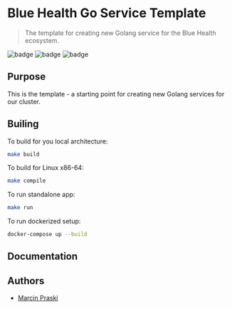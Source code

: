 # Blue Health Go Service Template

> The template for creating new Golang service for the Blue Health ecosystem.

![badge](https://github.com/blue-health/blue-health-go-srv/workflows/Develop/badge.svg)
![badge](https://github.com/blue-health/blue-health-go-srv/workflows/Main/badge.svg)
![badge](https://github.com/blue-health/blue-health-go-srv/workflows/Prod/badge.svg)

## Purpose

This is the template - a starting point for creating new Golang services for our cluster.

## Builing

To build for you local architecture:

```bash
make build
```

To build for Linux x86-64:

```bash
make compile
```

To run standalone app:

```bash
make run
```

To run dockerized setup:

```bash
docker-compose up --build
```

## Documentation

## Authors

- [Marcin Praski](https://github.com/mpraski)

